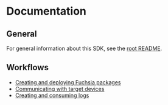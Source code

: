 # Documentation

## General

For general information about this SDK, see the [root README](../README.md).


## Workflows

- [Creating and deploying Fuchsia packages](packages.md)
- [Communicating with target devices](devices.md)
- [Creating and consuming logs](logging.md)
